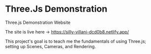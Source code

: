 # Three.Js Demonstration
 Three.js Demonstration Website 
 
 The site is live here -> https://silly-villani-dcd0b8.netlify.app/
 
 This project's goal is to teach me the fundamentals of using Three.js; setting up Scenes, Cameras, and Rendering. 
